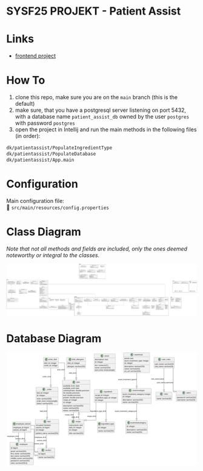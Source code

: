 # SYSF25 PROJEKT - Patient Assist

# Links

  - [frontend project](https://github.com/SYSDAT-PATIENT-ASSIST/FrontEnd)

# How To

  1. clone this repo, make sure you are on the `main` branch (this is the default)
  2. make sure, that you have a postgresql server listening on port 5432, with a database name `patient_assist_db` owned by the user `postgres` with password `postgres`
  3. open the project in Intellij and run the main methods in the following files (in order):
```
dk/patientassist/PopulateIngredientType
dk/patientassist/PopulateDatabase
dk/patientassist/App.main
```

# Configuration

Main configuration file:  
📄 `src/main/resources/config.properties`

# Class Diagram

*Note that not all methods and fields are included, only the ones deemed noteworthy or integral to the classes.*

[<img src="docs/class-diagram-v2.png">](https://github.com/SYSDAT-PATIENT-ASSIST/BackEnd/blob/main/docs/class-diagram-v2.png?raw=true)

# Database Diagram

[<img src="docs/ERD.png">](https://github.com/SYSDAT-PATIENT-ASSIST/BackEnd/blob/main/docs/ERD.png?raw=true)
